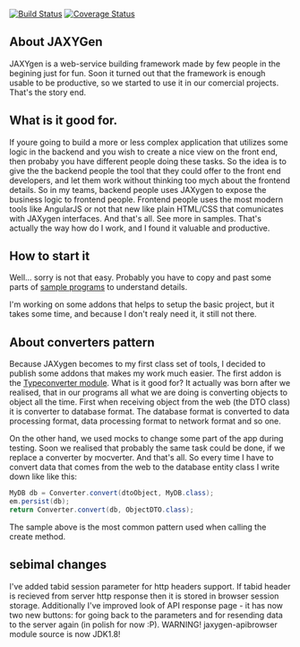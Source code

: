 
[![Build Status](https://travis-ci.org/vicctor/jaxygen.svg)](https://travis-ci.org/vicctor/jaxygen) [![Coverage Status](https://img.shields.io/coveralls/vicctor/jaxygen.svg)](https://coveralls.io/r/vicctor/jaxygen)

## About JAXYGen
JAXYgen is a web-service building framework made by few people in the begining just for fun. Soon it turned out that the framework is enough usable to be productive, so we started to use it in our comercial projects. That's the story end.

## What is it good for.
If youre going to build a more or less complex application that utilizes some logic in the backend and you wish to create a nice view on the front end, then probaby you have different people doing these tasks. So the idea is to give the the backend people the tool that they could offer to the front end developers, and let them work without thinking too mych about the frontend details. So in my teams, backend people uses JAXygen to expose the business logic to frontend people. Frontend people uses the most modern tools like AngularJS or not that new like plain HTML/CSS that comunicates with JAXygen interfaces. And that's all. See more in samples.
That's actually the way how do I work, and I found it valuable and productive.

## How to start it
Well... sorry is not that easy. Probably you have to copy and past some parts of [sample programs](https://github.com/vicctor/jaxygen/tree/master/jaxygen-api-sample) to understand details. 

I'm working on some addons that helps to setup the basic project, but it takes some time, and because I don't realy need it, it still not there.

## About converters pattern
Because JAXygen becomes to my first class set of tools, I decided to publish some addons that makes my work much easier. The first addon is the [Typeconverter module](https://github.com/vicctor/jaxygen/tree/master/jaxygen-typeconverter).
What is it good for?
It actually was born after we realised, that in our programs all what we are doing is converting objects to object all the time. First when receiving object from the web (the DTO class) it is converter to database format. The database format is converted to data processing format, data processing format to network format and so one.

On the other hand, we used mocks to change some part of the app during testing. Soon we realised that probably the same task could be done, if we replace a converter by mocverter. And that's all.
So every time I have to convert data that comes from the web to the database entity class I write down like like this:

```java
MyDB db = Converter.convert(dtoObject, MyDB.class);
em.persist(db);
return Converter.convert(db, ObjectDTO.class);
```

The sample above is the most common pattern used when calling the create method.

## sebimal changes
I've added tabid session parameter for http headers support. If tabid header is recieved from server http response then it is stored in browser session storage.
Additionally I've improved look of API response page - it has now two new buttons: for going back to the parameters and for resending data to the server again (in polish for now :P).
WARNING! jaxygen-apibrowser module source is now JDK1.8!
